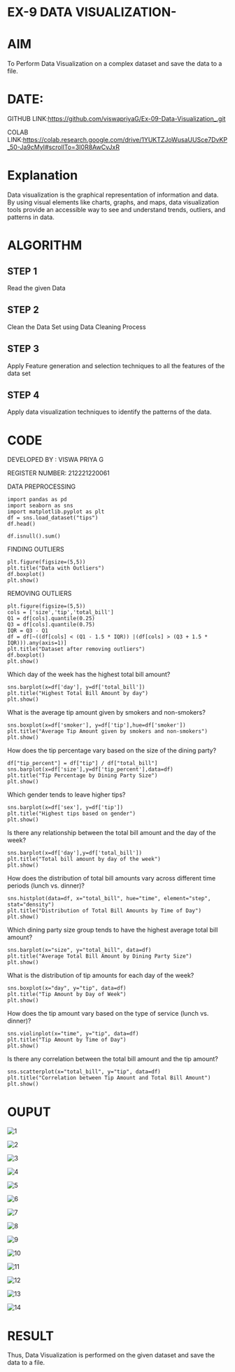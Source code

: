 # EX-9 DATA VISUALIZATION-
# AIM
To Perform Data Visualization on a complex dataset and save the data to a file.

# DATE:
GITHUB LINK:https://github.com/viswapriyaG/Ex-09-Data-Visualization_.git

COLAB LINK:https://colab.research.google.com/drive/1YUKTZJoWusaUUSce7DvKP_50-Ja9cMyI#scrollTo=3I0R8AwCvJxR

# Explanation
Data visualization is the graphical representation of information and data. By using visual elements like charts, graphs, and maps, data visualization tools provide an accessible way to see and understand trends, outliers, and patterns in data.

# ALGORITHM
## STEP 1
Read the given Data

## STEP 2
Clean the Data Set using Data Cleaning Process

## STEP 3
Apply Feature generation and selection techniques to all the features of the data set

## STEP 4
Apply data visualization techniques to identify the patterns of the data.

# CODE
DEVELOPED BY : VISWA PRIYA G

REGISTER NUMBER: 212221220061

DATA PREPROCESSING
```
import pandas as pd
import seaborn as sns
import matplotlib.pyplot as plt
df = sns.load_dataset("tips")
df.head()
```
```
df.isnull().sum()
```
FINDING OUTLIERS 
```
plt.figure(figsize=(5,5))
plt.title("Data with Outliers")
df.boxplot()
plt.show()
```
REMOVING OUTLIERS
```
plt.figure(figsize=(5,5))
cols = ['size','tip','total_bill']
Q1 = df[cols].quantile(0.25)
Q3 = df[cols].quantile(0.75)
IQR = Q3 - Q1
df = df[~((df[cols] < (Q1 - 1.5 * IQR)) |(df[cols] > (Q3 + 1.5 * IQR))).any(axis=1)]
plt.title("Dataset after removing outliers")
df.boxplot()
plt.show()
```
Which day of the week has the highest total bill amount?
```
sns.barplot(x=df['day'], y=df['total_bill'])
plt.title("Highest Total Bill Amount by day")
plt.show()
```
What is the average tip amount given by smokers and non-smokers?
```
sns.boxplot(x=df['smoker'], y=df['tip'],hue=df['smoker'])
plt.title("Average Tip Amount given by smokers and non-smokers")
plt.show()
```
How does the tip percentage vary based on the size of the dining party?
```
df["tip_percent"] = df["tip"] / df["total_bill"]
sns.barplot(x=df['size'],y=df['tip_percent'],data=df)
plt.title("Tip Percentage by Dining Party Size")
plt.show()
```
Which gender tends to leave higher tips?
```
sns.barplot(x=df['sex'], y=df['tip'])
plt.title("Highest tips based on gender")
plt.show()
```
Is there any relationship between the total bill amount and the day of the week?
```
sns.barplot(x=df['day'],y=df['total_bill'])
plt.title("Total bill amount by day of the week")
plt.show()
```
How does the distribution of total bill amounts vary across different time periods (lunch vs. dinner)?
```
sns.histplot(data=df, x="total_bill", hue="time", element="step", stat="density")
plt.title("Distribution of Total Bill Amounts by Time of Day")
plt.show()
```
Which dining party size group tends to have the highest average total bill amount?
```
sns.barplot(x="size", y="total_bill", data=df)
plt.title("Average Total Bill Amount by Dining Party Size")
plt.show()
```
What is the distribution of tip amounts for each day of the week?
```
sns.boxplot(x="day", y="tip", data=df)
plt.title("Tip Amount by Day of Week")
plt.show()
```
How does the tip amount vary based on the type of service (lunch vs. dinner)?
```
sns.violinplot(x="time", y="tip", data=df)
plt.title("Tip Amount by Time of Day")
plt.show()
```
Is there any correlation between the total bill amount and the tip amount?
```
sns.scatterplot(x="total_bill", y="tip", data=df)
plt.title("Correlation between Tip Amount and Total Bill Amount")
plt.show()
```
# OUPUT
![1](https://github.com/viswapriyaG/Ex-09-Data-Visualization_/assets/131427787/8de365c6-08e9-4695-98c7-167151f37a3b)

![2](https://github.com/viswapriyaG/Ex-09-Data-Visualization_/assets/131427787/ad1caf98-070f-46fe-a5f1-7bead2e8b3ff)

![3](https://github.com/viswapriyaG/Ex-09-Data-Visualization_/assets/131427787/730c0554-eadc-4ef5-a1ac-f80fcace3a27)

![4](https://github.com/viswapriyaG/Ex-09-Data-Visualization_/assets/131427787/0a830937-7895-4330-a4a6-d8dbe1c27d84)

![5](https://github.com/viswapriyaG/Ex-09-Data-Visualization_/assets/131427787/eee7621d-bf2c-459c-a55f-8438dbc00138)

![6](https://github.com/viswapriyaG/Ex-09-Data-Visualization_/assets/131427787/537a0c74-2ea2-4e04-8f7e-14db7fd02c69)

![7](https://github.com/viswapriyaG/Ex-09-Data-Visualization_/assets/131427787/45ce75c4-fa81-4d49-af98-074560f95689)

![8](https://github.com/viswapriyaG/Ex-09-Data-Visualization_/assets/131427787/500c10b3-3b2a-42f3-a73e-1b1ced94d1c3)

![9](https://github.com/viswapriyaG/Ex-09-Data-Visualization_/assets/131427787/25ac68f5-0ab7-4ec8-9f7c-09c9a15ee7d1)

![10](https://github.com/viswapriyaG/Ex-09-Data-Visualization_/assets/131427787/02035e35-fd87-43f4-a4e9-2f2ca2621ae6)


![11](https://github.com/viswapriyaG/Ex-09-Data-Visualization_/assets/131427787/e4922a86-0852-45b9-8a1d-66e8213ffc1e)

![12](https://github.com/viswapriyaG/Ex-09-Data-Visualization_/assets/131427787/4b0cb253-e71b-4a5e-b3f0-3f450277560b)

![13](https://github.com/viswapriyaG/Ex-09-Data-Visualization_/assets/131427787/dcfb90f3-3906-4fc8-9507-6b0bf548c930)

![14](https://github.com/viswapriyaG/Ex-09-Data-Visualization_/assets/131427787/79a2ea49-58cf-4a59-bfe0-3c302d1bc046)


# RESULT

Thus, Data Visualization is performed on the given dataset and save the data to a file.
